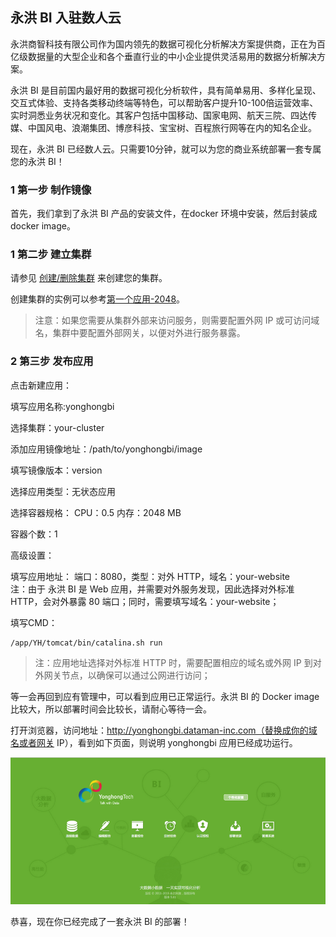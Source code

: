 ## 永洪 BI 入驻数人云  

永洪商智科技有限公司作为国内领先的数据可视化分析解决方案提供商，正在为百亿级数据量的大型企业和各个垂直行业的中小企业提供灵活易用的数据分析解决方案。  

永洪 BI 是目前国内最好用的数据可视化分析软件，具有简单易用、多样化呈现、交互式体验、支持各类移动终端等特色，可以帮助客户提升10-100倍运营效率、实时洞悉业务状况和变化。其客户包括中国移动、国家电网、航天三院、四达传媒、中国风电、浪潮集团、博彦科技、宝宝树、百程旅行网等在内的知名企业。  

现在，永洪 BI 已经数人云。只需要10分钟，就可以为您的商业系统部署一套专属您的永洪 BI！

<h3 id="step1">1 第一步 制作镜像</h3>

首先，我们拿到了永洪 BI 产品的安装文件，在docker 环境中安装，然后封装成 docker image。

<h3 id="step1">1 第二步 建立集群</h3>

请参见 [创建/删除集群](../function/create_delete_cluster.md) 来创建您的集群。  

创建集群的实例可以参考[第一个应用-2048](../get-started/2048.md)。

>注意：如果您需要从集群外部来访问服务，则需要配置外网 IP 或可访问域名，集群中要配置外部网关，以便对外进行服务暴露。

<h3 id="step2">2 第三步 发布应用</h3>    

点击新建应用：  

填写应用名称:yonghongbi  

选择集群：your-cluster  

添加应用镜像地址：/path/to/yonghongbi/image  

填写镜像版本：version   

选择应用类型：无状态应用  

选择容器规格：  CPU：0.5   内存：2048 MB  

容器个数：1  

高级设置：  

填写应用地址：  端口：8080，类型：对外 HTTP，域名：your-website  
注：由于 永洪 BI 是 Web 应用，并需要对外服务发现，因此选择对外标准 HTTP，会对外暴露 80 端口；同时，需要填写域名：your-website；  

填写CMD：  
```
/app/YH/tomcat/bin/catalina.sh run
```  
>注：应用地址选择对外标准 HTTP 时，需要配置相应的域名或外网 IP 到对外网关节点，以确保可以通过公网进行访问；  

等一会再回到应有管理中，可以看到应用已正常运行。永洪 BI 的 Docker image 比较大，所以部署时间会比较长，请耐心等待一会。

打开浏览器，访问地址：http://yonghongbi.dataman-inc.com（替换成你的域名或者网关 IP），看到如下页面，则说明 yonghongbi 应用已经成功运行。  

![添加应用](yonghongbi1.png)

恭喜，现在你已经完成了一套永洪 BI 的部署！